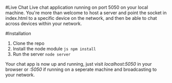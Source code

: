 #Live Chat
Live chat application running on port 5050 on your local machine. You're more than welcome to host a server and point the socket in index.html to a specific device on the network, and then be able to chat across devices within your network.

#Installation
  1. Clone the repo
  2. Install the node module
    ```js
      npm install
    ```
  3. Run the server
    ```
      node server
    ```
    
Your chat app is now up and running, just visit *localhost:5050* in your browser or *<device IP>:5050* if running on a seperate machine and broadcasting to your network.
